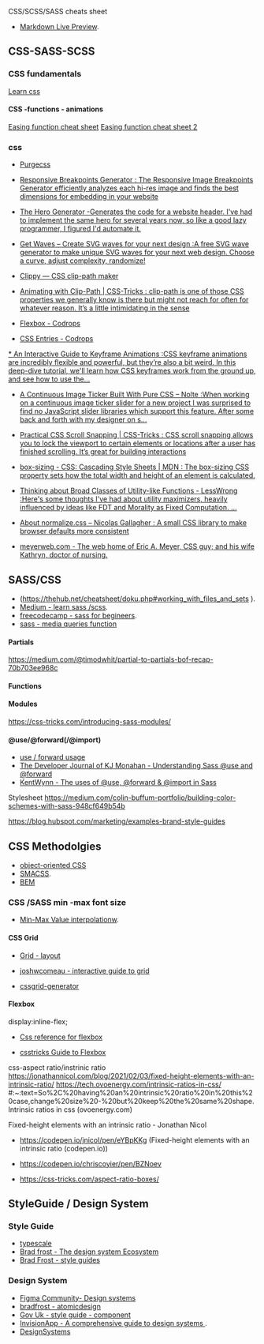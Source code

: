 CSS/SCSS/SASS cheats sheet
* [Markdown Live Preview](https://markdownlivepreview.com/).


## CSS-SASS-SCSS

### CSS fundamentals
[Learn css](https://web.dev/learn/css/)

#### CSS -functions - animations
[Easing function cheat sheet](https://easings.net/)
[Easing function cheat sheet 2](https://easings.net/#easeInOutCubic)



### css

* [Purgecss](https://purgecss.com/getting-started.html) 
* [Responsive Breakpoints Generator : The Responsive Image Breakpoints Generator efficiently analyzes each hi-res image and finds the best dimensions for embedding in your website](https://www.responsivebreakpoints.com/)


* [The Hero Generator -Generates the code for a website header. I've had to implement the same hero for several years now, so like a good lazy programmer, I figured I'd automate it.](https://hero-generator.netlify.app/)


* [Get Waves – Create SVG waves for your next design :A free SVG wave generator to make unique SVG waves for your next web design. Choose a curve, adjust complexity, randomize!](https://getwaves.io/)


* [Clippy — CSS clip-path maker](https://bennettfeely.com/clippy/)


* [Animating with Clip-Path | CSS-Tricks : clip-path is one of those CSS properties we generally know is there but might not reach for often for whatever reason. It’s a little intimidating in the sense](https://css-tricks.com/animating-with-clip-path/)


* [Flexbox - Codrops](https://tympanus.net/codrops/css_reference/flexbox/)

* [CSS Entries - Codrops](https://tympanus.net/codrops/css_reference/)

[* An Interactive Guide to Keyframe Animations :CSS keyframe animations are incredibly flexible and powerful, but they’re also a bit weird. In this deep-dive tutorial, we'll learn how CSS keyframes work from the ground up, and see how to use the...](https://www.joshwcomeau.com/animation/keyframe-animations/)

* [A Continuous Image Ticker Built With Pure CSS – Nolte :When working on a continuous image ticker slider for a new project I was surprised to find no JavaScript slider libraries which support this feature. After some back and forth with my designer on s...](https://nolte.io/a-continuous-image-ticker-built-with-pure-css)

* [Practical CSS Scroll Snapping | CSS-Tricks : CSS scroll snapping allows you to lock the viewport to certain elements or locations after a user has finished scrolling. It’s great for building interactions](https://css-tricks.com/practical-css-scroll-snapping/)


* [box-sizing - CSS: Cascading Style Sheets | MDN : The box-sizing CSS property sets how the total width and height of an element is calculated.](https://developer.mozilla.org/en-US/docs/Web/CSS/box-sizing)



* [Thinking about Broad Classes of Utility-like Functions - LessWrong :Here's some thoughts I've had about utility maximizers, heavily influenced by ideas like FDT and Morality as Fixed Computation. …](https://www.lesswrong.com/posts/gnF2vwpanCu6esGQr/thinking-about-broad-classes-of-utility-like-functions)

* [About normalize.css – Nicolas Gallagher : A small CSS library to make browser defaults more consistent](https://nicolasgallagher.com/about-normalize-css/)

* [meyerweb.com - The web home of Eric A. Meyer, CSS guy; and his wife Kathryn, doctor of nursing.](https://meyerweb.com/eric/tools/css/reset/)





## SASS/CSS
* (https://thehub.net/cheatsheet/doku.php#working_with_files_and_sets ).
* [Medium  - learn sass /scss](https://medium.com/swlh/learn-the-scss-sass-basics-in-5-minutes-73002653b443).
* [freecodecamp - sass for begineers](https://www.freecodecamp.org/news/the-beginners-guide-to-sass/).
* [sass - media queries function](https://github.com/sass-mq/sass-mq)

#### Partials
https://medium.com/@timodwhit/partial-to-partials-bof-recap-70b703ee968c

####  Functions

####  Modules
https://css-tricks.com/introducing-sass-modules/ 

#### @use/@forward(/@import)
* [use / forward usage](https://www.spindogs.co.uk/blog/how-developers-can-apply-use-and-forward-rules-in-sass/#:~:text=The%20SASS%20%40forward%20rule%20serves,and%20maintaining%20a%20modular%20codebase.)
* [The Developer Journal of KJ Monahan - Understanding Sass @use and @forward](https://kjmonahan.dev/sass-use-vs-forward/)
* [ KentWynn - The uses of @use, @forward & @import in Sass ](https://kentwynn.com/frontend-languages/css/the-uses-of-use-forward-import-in-sass/kentwynn/22/12/2022/)

Stylesheet
https://medium.com/colin-buffum-portfolio/building-color-schemes-with-sass-948cf649b54b 

https://blog.hubspot.com/marketing/examples-brand-style-guides




## CSS Methodolgies
* [object-oriented CSS](http://oocss.org/)
* [SMACSS](https://smacss.com/book/type-layout/).
* [BEM](https://csswizardry.com/2013/01/mindbemding-getting-your-head-round-bem-syntax/)

### CSS /SASS min -max font size
* [Min-Max Value interpolationw](https://min-max-calculator.9elements.com/).

#### CSS Grid
* [Grid - layout](https://grid.layoutit.com/) 

* [joshwcomeau - interactive guide to grid ](https://www.joshwcomeau.com/css/interactive-guide-to-grid/) 

*  [cssgrid-generator](https://cssgrid-generator.netlify.app/ )

#### Flexbox
display:inline-flex;
* [Css reference for flexbox](https://tympanus.net/codrops/css_reference/flexbox/)

* [csstricks Guide to Flexbox](https://css-tricks.com/snippets/css/a-guide-to-flexbox/)

 


css-aspect ratio/instrinic ratio
https://jonathannicol.com/blog/2021/02/03/fixed-height-elements-with-an-intrinsic-ratio/
https://tech.ovoenergy.com/intrinsic-ratios-in-css/ #:~:text=So%2C%20having%20an%20intrinsic%20ratio%20in%20this%20case,change%20size%20-%20but%20keep%20the%20same%20shape. 
Intrinsic ratios in css (ovoenergy.com) 



Fixed-height elements with an intrinsic ratio - Jonathan Nicol 
- https://codepen.io/jnicol/pen/eYBpKKg (Fixed-height elements with an intrinsic ratio (codepen.io))

- https://codepen.io/chriscoyier/pen/BZNoev 
- https://css-tricks.com/aspect-ratio-boxes/ 


## StyleGuide / Design System

### Style Guide
* [typescale](https://typescale.com/)
* [Brad frost - The design system Ecosystem](https://bradfrost.com/blog/post/the-design-system-ecosystem/)
* [Brad Frost - style guides](https://bradfrost.com/blog/post/style-guides/)

### Design System 
* [Figma Community- Design systems](https://www.designsystems.com/open-design-systems/)
* [bradfrost - atomicdesign](https://atomicdesign.bradfrost.com/chapter-1/)
* [Gov Uk - style guide - component](https://design-system.service.gov.uk/styles/typography/)
* [InvisionApp - A comprehensive guide to design systems ](https://www.invisionapp.com/inside-design/guide-to-design-systems/).
* [DesignSystems](https://www.designsystems.com/)
